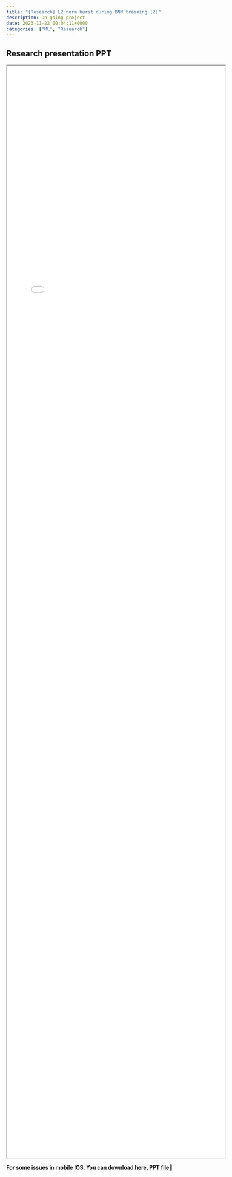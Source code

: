 ```yaml
---
title: "[Research] L2 norm burst during BNN training (2)" 
description: On-going project
date: 2023-11-22 00:04:11+0000
categories: ["ML", "Research"]
---
```



## Research presentation PPT 

<iframe src= ppt.pdf#toolbar=0&navpanes=0 style="display:block; width:60vw; height: 72vh"></iframe>

**For some issues in mobile IOS, You can download here, [PPT file📄](ppt.pdf)**
